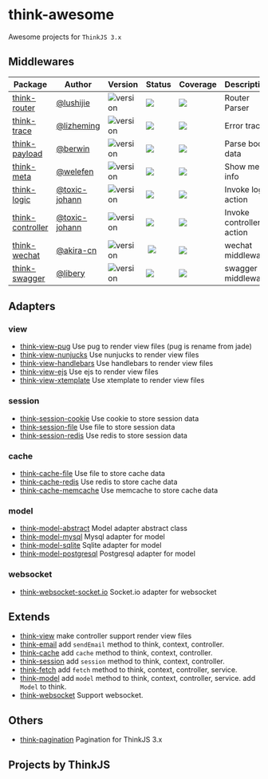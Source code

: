 # think-awesome

Awesome projects for `ThinkJS 3.x`

## Middlewares

| Package  | Author  | Version  |  Status | Coverage  | Description |
|---|---|---|---|---|---|
| [think-router](https://github.com/thinkjs/think-router) | [@lushijie](https://github.com/lushijie)  | ![version](https://img.shields.io/npm/v/think-router.svg)  |  ![](https://travis-ci.org/thinkjs/think-router.svg) | ![](https://coveralls.io/repos/github/thinkjs/think-router/badge.svg)  | Router Parser |
| [think-trace](https://github.com/thinkjs/think-trace)  | [@lizheming](https://github.com/lizheming)  | ![version](https://img.shields.io/npm/v/think-trace.svg)  |  ![](https://travis-ci.org/thinkjs/think-trace.svg) | ![](https://coveralls.io/repos/github/thinkjs/think-trace/badge.svg)  | Error trace |
| [think-payload](https://github.com/thinkjs/think-payload)  | [@berwin](https://github.com/berwin)  | ![version](https://img.shields.io/npm/v/think-payload.svg)  |  ![](https://travis-ci.org/thinkjs/think-payload.svg) | ![](https://coveralls.io/repos/github/thinkjs/think-payload/badge.svg)  | Parse body data |
| [think-meta](https://github.com/thinkjs/think-meta)  | [@welefen](https://github.com/welefen)  | ![version](https://img.shields.io/npm/v/think-meta.svg)  |  ![](https://travis-ci.org/thinkjs/think-meta.svg) | ![](https://coveralls.io/repos/github/thinkjs/think-meta/badge.svg)  | Show meta info |
| [think-logic](https://github.com/thinkjs/think-logic)  | [@toxic-johann](https://github.com/toxic-johann)  | ![version](https://img.shields.io/npm/v/think-logic.svg)  |  ![](https://travis-ci.org/thinkjs/think-logic.svg) | ![](https://coveralls.io/repos/github/thinkjs/think-logic/badge.svg)  | Invoke logic action |
| [think-controller](https://github.com/thinkjs/think-controller)  | [@toxic-johann](https://github.com/toxic-johann)  | ![version](https://img.shields.io/npm/v/think-logic.svg)  |  ![](https://travis-ci.org/thinkjs/think-controller.svg) | ![](https://coveralls.io/repos/github/thinkjs/think-controller/badge.svg)  | Invoke controller action |
| [think-wechat](https://github.com/akira-cn/think-wechat)  | [@akira-cn](https://github.com/akira-cn)  | ![version](https://img.shields.io/npm/v/think-wechat.svg)  |  ![](https://travis-ci.org/akira-cn/think-wechat.svg) | ![](https://coveralls.io/repos/github/akira-cn/think-wechat/badge.svg)  | wechat middleware |
| [think-swagger](https://github.com/libery/think-swagger)  | [@libery](https://github.com/libery)   | ![version](https://img.shields.io/npm/v/think-swagger-controller.svg)  |  ![](https://travis-ci.org/libery/think-swagger-controller.svg) | ![](https://coveralls.io/repos/github/libery/think-swagger-controller/badge.svg)  | swagger middleware |


## Adapters

### view
* [think-view-pug](https://github.com/thinkjs/think-view-pug) Use pug to render view files (pug is rename from jade)
* [think-view-nunjucks](https://github.com/thinkjs/think-view-nunjucks) Use nunjucks to render view files
* [think-view-handlebars](https://github.com/thinkjs/think-view-handlebars) Use handlebars to render view files
* [think-view-ejs](https://github.com/thinkjs/think-view-ejs) Use ejs to render view files
* [think-view-xtemplate](https://github.com/lizheming/think-view-xtemplate) Use xtemplate to render view files

### session
* [think-session-cookie](https://github.com/thinkjs/think-session-cookie) Use cookie to store session data
* [think-session-file](https://github.com/thinkjs/think-session-file) Use file to store session data
* [think-session-redis](https://github.com/thinkjs/think-session-redis) Use redis to store session data

### cache
* [think-cache-file](https://github.com/thinkjs/think-cache-file) Use file to store cache data
* [think-cache-redis](https://github.com/thinkjs/think-cache-redis) Use redis to store cache data
* [think-cache-memcache](https://github.com/thinkjs/think-cache-memchache) Use memcache to store cache data

### model
* [think-model-abstract](https://github.com/thinkjs/think-model-abstract) Model adapter abstract class
* [think-model-mysql](https://github.com/thinkjs/think-model-mysql) Mysql adapter for model
* [think-model-sqlite](https://github.com/thinkjs/think-model-sqlite) Sqlite adapter for model
* [think-model-postgresql](https://github.com/thinkjs/think-model-postgresql) Postgresql adapter for model

### websocket

* [think-websocket-socket.io](https://github.com/thinkjs/think-websocket-socket.io) Socket.io adapter for websocket

## Extends

* [think-view](https://github.com/thinkjs/think-view) make controller support render view files
* [think-email](https://github.com/thinkjs/think-email) add `sendEmail` method to think, context, controller.
* [think-cache](https://github.com/thinkjs/think-cache) add `cache` method to  think, context, controller. 
* [think-session](https://github.com/thinkjs/think-session) add `session` method to  think, context, controller.
* [think-fetch](https://github.com/thinkjs/think-fetch) add `fetch` method to  think, context, controller, service.
* [think-model](https://github.com/thinkjs/think-model) add `model` method to  think, context, controller, service. add `Model` to think.
* [think-websocket](https://github.com/thinkjs/think-websocket) Support websocket.


## Others

* [think-pagination](https://github.com/thinkjs/think-pagination) Pagination for ThinkJS 3.x

## Projects by ThinkJS
